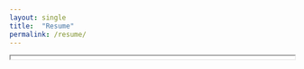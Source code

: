 ```yaml
---
layout: single
title:  "Resume"
permalink: /resume/
---
```



<iframe src="/Charlie_Resume.pdf" width="100%" height="6em">
